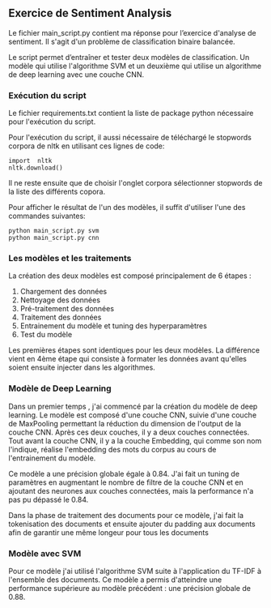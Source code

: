 ## Exercice de Sentiment Analysis
 Le fichier main_script.py contient ma réponse pour l’exercice d'analyse de sentiment. Il s'agit d'un problème de classification binaire balancée.

Le script permet d’entraîner et tester deux modèles de classification. Un modèle qui utilise l'algorithme SVM et un deuxième qui utilise un algorithme de deep learning avec une couche CNN.

### Exécution du script
Le fichier requirements.txt contient la liste de package python nécessaire pour l'exécution du script.

Pour l'exécution du script, il aussi nécessaire de téléchargé le stopwords corpora de nltk en utilisant ces lignes de code:
 ````
 import  nltk
 nltk.download()
````
Il ne reste ensuite que de choisir l'onglet corpora sélectionner stopwords de la liste des différents copora.

Pour afficher le résultat de l'un des modèles, il suffit d'utiliser l'une des commandes suivantes:
````
python main_script.py svm
python main_script.py cnn
````

### Les modèles et les traitements
La création des deux modèles est composé principalement de 6 étapes : 

 1. Chargement des données
 2. Nettoyage des données
 3. Pré-traitement des données
 4. Traitement des données
 5. Entrainement du modèle et tuning des hyperparamètres
 6. Test du modèle

Les premières étapes sont identiques pour les deux modèles. La différence vient en 4ème étape qui consiste à formater les données avant qu'elles soient ensuite injecter dans les algorithmes.

### Modèle de Deep Learning
Dans un premier temps , j'ai commencé par la création du modèle de deep learning. Le modèle est composé d'une couche CNN, suivie d'une couche de MaxPooling permettant la réduction du dimension de l'output de la couche CNN. Après ces deux couches, il y a deux couches connectées. Tout avant la couche CNN, il y a la couche Embedding, qui comme son nom l'indique, réalise l'embedding des mots du corpus au cours de l'entrainement du modèle.

Ce modèle a une précision globale égale à 0.84.  J'ai fait un tuning de paramètres en augmentant le nombre de filtre de la couche CNN et en ajoutant des neurones aux couches connectées, mais la performance n'a pas pu dépassé le 0.84.

Dans la phase de traitement des documents pour ce modèle, j'ai fait la tokenisation des documents et ensuite ajouter du padding aux documents afin de garantir une même longeur pour tous les documents

### Modèle avec SVM
Pour ce modèle j'ai utilisé l'algorithme SVM suite à l'application du TF-IDF à l'ensemble des documents. Ce modèle a permis d'atteindre une performance supérieure au modèle précédent : une précision globale de 0.88. 
